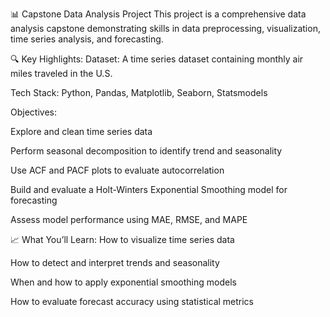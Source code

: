 📊 Capstone Data Analysis Project
This project is a comprehensive data analysis capstone demonstrating skills in data preprocessing, visualization, time series analysis, and forecasting.

🔍 Key Highlights:
Dataset: A time series dataset containing monthly air miles traveled in the U.S.

Tech Stack: Python, Pandas, Matplotlib, Seaborn, Statsmodels

Objectives:

Explore and clean time series data

Perform seasonal decomposition to identify trend and seasonality

Use ACF and PACF plots to evaluate autocorrelation

Build and evaluate a Holt-Winters Exponential Smoothing model for forecasting

Assess model performance using MAE, RMSE, and MAPE

📈 What You’ll Learn:
How to visualize time series data

How to detect and interpret trends and seasonality

When and how to apply exponential smoothing models

How to evaluate forecast accuracy using statistical metrics
